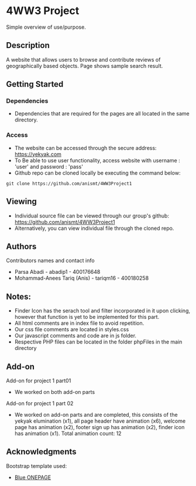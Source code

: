 # 4WW3 Project

Simple overview of use/purpose.

## Description

 A website that allows users to browse and contribute reviews of geographically based objects. Page shows sample search result.

## Getting Started

### Dependencies

* Dependencies that are required for the pages are all located in the same directory.


### Access

* The website can be accessed through the secure address: https://yekyak.com
* To Be able to use user functionality, access website with username : 'user' and password : 'pass'
* Github repo can be cloned locally be executing the command below:

```
git clone https://github.com/anismt/4WW3Project1
```

## Viewing

* Individual source file can be viewed through our group's github: https://github.com/anismt/4WW3Project1
* Alternatively, you can view individual file through the cloned repo.


## Authors

Contributors names and contact info

* Parsa Abadi - abadip1 - 400176648
* Mohammad-Anees Tariq (Anis) - tariqm16 - 400180258

## Notes:
* Finder Icon has the serach tool and filter incorporated in it upon clicking, however that function is yet to be implemented for this part.
* All html comments are in index file to avoid repetition.
* Our css file comments are located in styles.css
* Our javascript comments and code are in js folder.
* Respective PHP files can be located in the folder phpFiles in the main directory


## Add-on

Add-on for project 1 part01

* We worked on both add-on parts

Add-on for project 1 part 02

* We worked on add-on parts and are completed, this consists of the yekyak elumination (x1), all page header have animation (x6), welcome page has animation (x2), footer sign up has animation (x2), finder icon has animation (x1). Total animation count: 12

## Acknowledgments

Bootstrap template used:
* [Blue ONEPAGE](https://themefisher.com/products/blue-free-onepage-responsive-corporate-template/)
